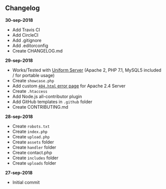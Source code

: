 ## Changelog

**30-sep-2018**
* Add Travis CI
* Add CircleCI
* Add .gitignore
* Add .editorconfig
* Create CHANGELOG.md

**29-sep-2018**
* Works/Tested with [Uniform Server](https://www.uniformserver.com/) (Apache 2, PHP 7.1, MySQL5 included / for portable usage)
* Create `showcase.php`
* Add custom [`404.html` error page](./errors/404.html) for Apache 2.4 Server
* Create `.htaccess`
* Add Node.js all-contributor plugin
* Add GitHub templates in `.github` folder
* Create CONTRIBUTING.md

**28-sep-2018**
* Create `robots.txt`
* Create `index.php`
* Create `upload.php`
* Create `assets` folder
* Create `handler` folder
* Create contact.php
* Create `includes` folder
* Create `uploads` folder

**27-sep-2018**
* Initial commit
